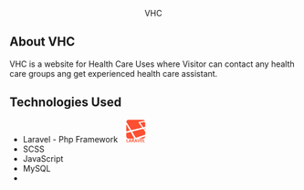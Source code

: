 

<p align="center">
VHC
</p>

## About VHC
VHC is a website for Health Care Uses where Visitor can contact any health care groups ang get experienced health care assistant.

## Technologies Used

- Laravel - Php Framework &nbsp; <img src="https://github.com/devicons/devicon/blob/master/icons/laravel/laravel-plain-wordmark.svg" title="Laravel" alt="Laravel" width="40" height="40"/>&nbsp;
- SCSS
- JavaScript
- MySQL
-

